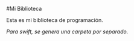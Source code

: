 #Mi Biblioteca

Esta es mi biblioteca de programación.

*Para swift, se genera una carpeta por separado.*